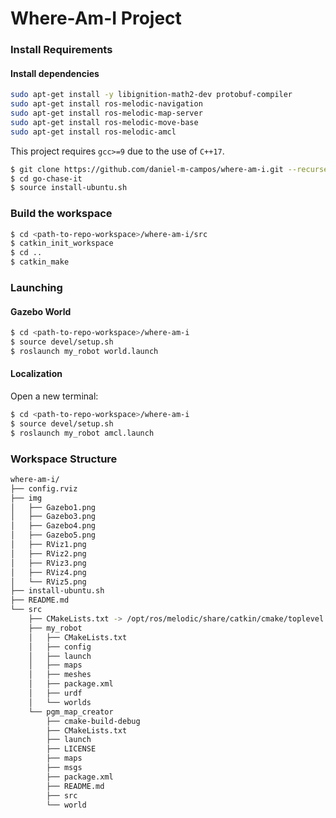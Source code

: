 # Where-Am-I Project

### Install Requirements
#### Install dependencies
```sh
sudo apt-get install -y libignition-math2-dev protobuf-compiler
sudo apt-get install ros-melodic-navigation
sudo apt-get install ros-melodic-map-server
sudo apt-get install ros-melodic-move-base
sudo apt-get install ros-melodic-amcl
```

This project requires `gcc>=9` due to the use of `C++17`.
```sh
$ git clone https://github.com/daniel-m-campos/where-am-i.git --recurse-submodules
$ cd go-chase-it
$ source install-ubuntu.sh
```

### Build the workspace
```sh
$ cd <path-to-repo-workspace>/where-am-i/src
$ catkin_init_workspace
$ cd ..
$ catkin_make
```

### Launching
#### Gazebo World
```sh
$ cd <path-to-repo-workspace>/where-am-i
$ source devel/setup.sh
$ roslaunch my_robot world.launch
```
#### Localization
Open a new terminal:
```sh
$ cd <path-to-repo-workspace>/where-am-i
$ source devel/setup.sh
$ roslaunch my_robot amcl.launch
```

### Workspace Structure
```sh
where-am-i/
├── config.rviz
├── img
│   ├── Gazebo1.png
│   ├── Gazebo3.png
│   ├── Gazebo4.png
│   ├── Gazebo5.png
│   ├── RViz1.png
│   ├── RViz2.png
│   ├── RViz3.png
│   ├── RViz4.png
│   └── RViz5.png
├── install-ubuntu.sh
├── README.md
└── src
    ├── CMakeLists.txt -> /opt/ros/melodic/share/catkin/cmake/toplevel.cmake
    ├── my_robot
    │   ├── CMakeLists.txt
    │   ├── config
    │   ├── launch
    │   ├── maps
    │   ├── meshes
    │   ├── package.xml
    │   ├── urdf
    │   └── worlds
    └── pgm_map_creator
        ├── cmake-build-debug
        ├── CMakeLists.txt
        ├── launch
        ├── LICENSE
        ├── maps
        ├── msgs
        ├── package.xml
        ├── README.md
        ├── src
        └── world
```
